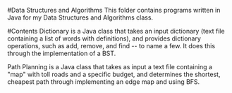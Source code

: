 #Data Structures and Algorithms
This folder contains programs written in Java for my Data Structures and Algorithms class.

#Contents
Dictionary is a Java class that takes an input dictionary (text file containing a list of words with definitions), and provides dictionary operations, such as add, remove, and find -- to name a few. It does this through the implementation of a BST.

Path Planning is a Java class that takes as input a text file containing a "map" with toll roads and a specific budget, and determines the shortest, cheapest path through implementing an edge map and using BFS.
